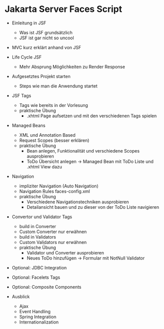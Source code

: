 # Jakarta Server Faces Script

- Einleitung in JSF
    - Was ist JSF grundsätzlich
    - JSF ist gar nicht so uncool
- MVC kurz erklärt anhand von JSF
- Life Cycle JSF
    - Mehr Absprung Möglichkeiten zu Render Response
- Aufgesetztes Projekt starten
    - Steps wie man die Anwendung startet
- JSF Tags
    - Tags wie bereits in der Vorlesung
    - praktische Übung
        - .xhtml Page aufsetzen und mit den verschiedenen Tags spielen
- Managed Beans
    - XML und Annotation Based
    - Request Scopes (besser erklären)
    - praktische Übung
        - Bean anlegen, Funktionalität und verschiedene Scopes ausprobieren
        - ToDo Übersicht anlegen -> Managed Bean mit ToDo Liste und .xhtml View dazu
- Navigation
    - impliziter Navigation (Auto Navigation)
    - Navigation Rules faces-config.xml
    - praktische Übung
        - Verschiedene Navigationstechniken ausprobieren
        - Detailansicht bauen und zu dieser von der ToDo Liste navigieren
- Convertor und Validator Tags
    - build in Converter
    - Custom Converter nur erwähnen
    - build in Validators
    - Custom Validators nur erwähnen
    - praktische Übung
        - Validator und Converter ausprobieren
        - Neues ToDo hinzufügen -> Formular mit NotNull Validator

- Optional: JDBC Integration
- Optional: Facelets Tags
- Optional: Composite Components

- Ausblick
    - Ajax
    - Event Handling
    - Spring Integration
    - Internationalization
    